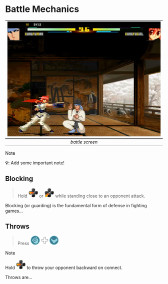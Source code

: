 # Battle Mechanics

| ![versus screen](./img/battle.png) |
|:--:|
| *battle screen* |


> [!NOTE]
> **💡**: Add some important note!

## Blocking

> Hold ![](../inputs/sd/4.png) or ![](../inputs/sd/1.png) while standing close to an opponent attack.

Blocking (or guarding) is the fundamental form of defense in fighting games...


## Throws
> Press
> ![](../inputs/sd/lp.png)![+](../inputs/sd/plus.png)![](../inputs/sd/lk.png)

> [!NOTE]
> Hold ![](../inputs/sd/4.png) to throw your opponent backward on connect.

Throws are...

